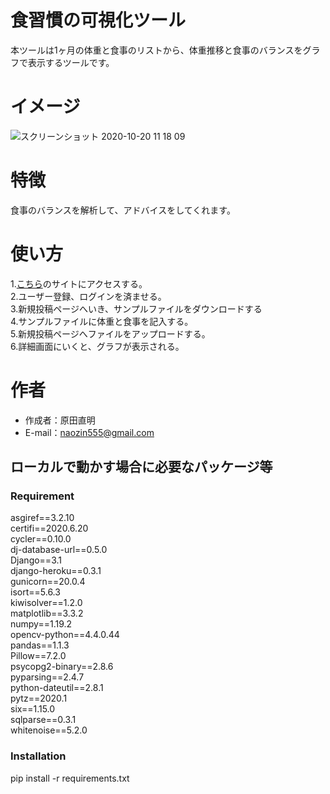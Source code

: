 # 食習慣の可視化ツール

本ツールは1ヶ月の体重と食事のリストから、体重推移と食事のバランスをグラフで表示するツールです。

# イメージ

![スクリーンショット 2020-10-20 11 18 09](https://user-images.githubusercontent.com/37050583/96532027-f567a600-12c5-11eb-8ff7-a4d9cb237bdf.png)

# 特徴

食事のバランスを解析して、アドバイスをしてくれます。

# 使い方

1.[こちら](https://food-habit-analyzer.herokuapp.com/signup/)のサイトにアクセスする。  
2.ユーザー登録、ログインを済ませる。  
3.新規投稿ページへいき、サンプルファイルをダウンロードする  
4.サンプルファイルに体重と食事を記入する。  
5.新規投稿ページへファイルをアップロードする。  
6.詳細画面にいくと、グラフが表示される。

# 作者

* 作成者：原田直明
* E-mail：naozin555@gmail.com

## ローカルで動かす場合に必要なパッケージ等
### Requirement

asgiref==3.2.10  
certifi==2020.6.20  
cycler==0.10.0  
dj-database-url==0.5.0  
Django==3.1  
django-heroku==0.3.1  
gunicorn==20.0.4  
isort==5.6.3  
kiwisolver==1.2.0  
matplotlib==3.3.2  
numpy==1.19.2  
opencv-python==4.4.0.44  
pandas==1.1.3  
Pillow==7.2.0  
psycopg2-binary==2.8.6  
pyparsing==2.4.7  
python-dateutil==2.8.1  
pytz==2020.1  
six==1.15.0  
sqlparse==0.3.1  
whitenoise==5.2.0  

### Installation

pip install -r requirements.txt

